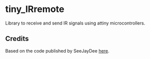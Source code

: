 # tiny_IRremote

Library to receive and send IR signals using attiny microcontrollers.

## Credits

Based on the code published by SeeJayDee [here](https://gist.github.com/SeeJayDee/caa9b5cc29246df44e45b8e7d1b1cdc5).
